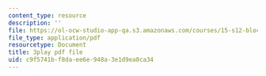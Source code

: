 ```yaml
---
content_type: resource
description: ''
file: https://ol-ocw-studio-app-qa.s3.amazonaws.com/courses/15-s12-blockchain-and-money-fall-2018/c9f5741bf8daee6e948a3e1d9ea0ca34_0UvVOMZqpEA.pdf
file_type: application/pdf
resourcetype: Document
title: 3play pdf file
uid: c9f5741b-f8da-ee6e-948a-3e1d9ea0ca34
---
```

